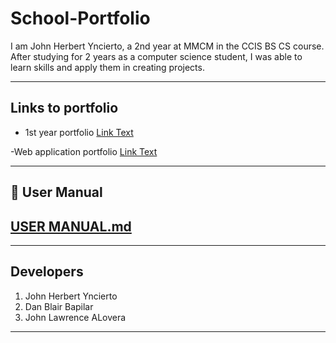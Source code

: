 # School-Portfolio

I am John Herbert Yncierto, a 2nd year at MMCM in the CCIS BS CS course. After studying for 2 years as a computer science student, I was
able to learn skills and apply them in creating projects.

---
## Links to portfolio

- 1st year portfolio
[Link Text]([https://example.com](https://johnyncierto.my.canva.site/))

-Web application portfolio
[Link Text](JohnYncierto.github.io)




---
## 📗 User Manual 
[USER MANUAL.md](UserManual.md)
---

---
## Developers 
1. John Herbert Yncierto
2. Dan Blair Bapilar
3. John Lawrence ALovera
---
